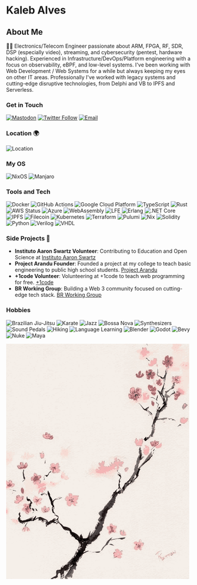 # Kaleb Alves

## About Me

👨‍💻 Electronics/Telecom Engineer passionate about ARM, FPGA, RF, SDR, DSP (especially video), streaming, and cybersecurity (pentest, hardware hacking). Experienced in Infrastructure/DevOps/Platform engineering with a focus on observability, eBPF, and low-level systems.
I've been working with Web Development / Web Systems for a while but always keeping my eyes on other IT areas. Professionally I've worked with legacy systems and cutting-edge disruptive technologies, from Delphi and VB to IPFS and Serverless.

### Get in Touch

[![Mastodon](https://img.shields.io/badge/Mastodon-forgondolin-lightgrey?style=social&logo=mastodon)](https://plnetwork.xyz/@forgondolin)
[![Twitter Follow](https://img.shields.io/twitter/follow/kalves_rohan?style=social)](https://twitter.com/kalves_rohan)
[![Email](https://img.shields.io/badge/Tutanota-840010?style=flat&logo=Tutanota&logoColor=white)](mailto:kalebalves@tuta.io)

### Location 🌍

![Location](https://img.shields.io/badge/Location-🇧🇷%20São_Paulo-green)

### My OS
![NixOS](https://img.shields.io/badge/NixOS-5277C3?style=flat&logo=nixos&logoColor=white)
![Manjaro](https://img.shields.io/badge/Manjaro-35BF5C?style=flat&logo=manjaro&logoColor=white)


### Tools and Tech

![Docker](https://img.shields.io/badge/Docker-46a2f1?style=flat-square&logo=docker&logoColor=white)
![GitHub Actions](https://img.shields.io/badge/GitHub_Actions-2088FF?style=flat-square&logo=github-actions&logoColor=white)
![Google Cloud Platform](https://img.shields.io/badge/Google_Cloud_Platform-1a73e8?style=flat-square&logo=google-cloud&logoColor=white)
![TypeScript](https://img.shields.io/badge/TypeScript-007ACC?style=flat-square&logo=typescript&logoColor=white)
![Rust](https://img.shields.io/badge/Rust-000000?style=flat&logo=rust&logoColor=white)
![AWS Status](https://img.shields.io/badge/AWS-Active-success)
![Azure](https://img.shields.io/badge/Azure-0089D6?style=flat&logo=microsoft-azure&logoColor=white)
![WebAssembly](https://img.shields.io/badge/WebAssembly-654FF0?style=flat&logo=webassembly&logoColor=white)
![LFE](https://img.shields.io/badge/LFE-4B3263?style=flat&logo=lfe&logoColor=white)
![Erlang](https://img.shields.io/badge/Erlang-A90533?style=flat&logo=erlang&logoColor=white)
![.NET Core](https://img.shields.io/badge/.NET%20Core-512BD4?style=flat&logo=.net&logoColor=white)
![IPFS](https://img.shields.io/badge/IPFS-231F20?style=flat&logo=ipfs&logoColor=white)
![Filecoin](https://img.shields.io/badge/Filecoin-1572B6?style=flat&logo=filecoin&logoColor=white)
![Kubernetes](https://img.shields.io/badge/Kubernetes-326ce5?style=flat&logo=kubernetes&logoColor=white)
![Terraform](https://img.shields.io/badge/Terraform-5C4EE5?style=flat&logo=terraform&logoColor=white)
![Pulumi](https://img.shields.io/badge/Pulumi-663399?style=flat&logo=pulumi&logoColor=white)
![Nix](https://img.shields.io/badge/Nix-7D5B00?style=flat&logo=nix&logoColor=white)
![Solidity](https://img.shields.io/badge/Solidity-363636?style=flat&logo=solidity&logoColor=white)
![Python](https://img.shields.io/badge/Python-3776AB?style=flat&logo=python&logoColor=white)
![Verilog](https://img.shields.io/badge/Verilog-4D4D4D?style=flat&logoColor=white)
![VHDL](https://img.shields.io/badge/VHDL-0095D5?style=flat&logoColor=white)

### Side Projects 🚀

- **Instituto Aaron Swartz Volunteer**: Contributing to Education and Open Science at [Instituto Aaron Swartz](https://institutoasw.org/)
- **Project Arandu Founder**: Founded a project at my college to teach basic engineering to public high school students. [Project Arandu](https://arandu.proec.ufabc.edu.br/)
- **+1code Volunteer**: Volunteering at +1code to teach web programming for free. [+1code](https://mais1code.com.br/)
- **BR Working Group**: Building a Web 3 community focused on cutting-edge tech stack. [BR Working Group](https://brwg.org/)

### Hobbies

![Brazilian Jiu-Jitsu](https://img.shields.io/badge/Brazilian%20Jiu%20Jitsu-Blue-4100E5?style=flat&logoColor=white)
![Karate](https://img.shields.io/badge/Karate-Purple-7C41E5?style=flat&logoColor=white)
![Jazz](https://img.shields.io/badge/Jazz-Music-FF0000?style=flat&logoColor=white)
![Bossa Nova](https://img.shields.io/badge/Bossa%20Nova-Music-FF5700?style=flat&logoColor=white)
![Synthesizers](https://img.shields.io/badge/Synthesizers-Audio%20Technology-009688?style=flat&logoColor=white)
![Sound Pedals](https://img.shields.io/badge/Sound%20Pedals-Audio%20Technology-00BCD4?style=flat&logoColor=white)
![Hiking](https://img.shields.io/badge/Hiking-Outdoors-388E3C?style=flat&logoColor=white)
![Language Learning](https://img.shields.io/badge/Language%20Learning-Language%20Enthusiast-FFC107?style=flat&logoColor=white)
![Blender](https://img.shields.io/badge/Blender-3D-FF4500?style=flat&logo=blender&logoColor=white)
![Godot](https://img.shields.io/badge/Godot-Game%20Development-478CBF?style=flat&logo=godot-engine&logoColor=white)
![Bevy](https://img.shields.io/badge/Bevy-Game%20Development-55A760?style=flat&logo=bevy&logoColor=white)
![Nuke](https://img.shields.io/badge/Nuke-VFX-0576B9?style=flat&logo=nuke&logoColor=white)
![Maya](https://img.shields.io/badge/Maya-3D-FF7A00?style=flat&logo=autodesk&logoColor=white)



![It's always DNS](dns-haiku.gif)




